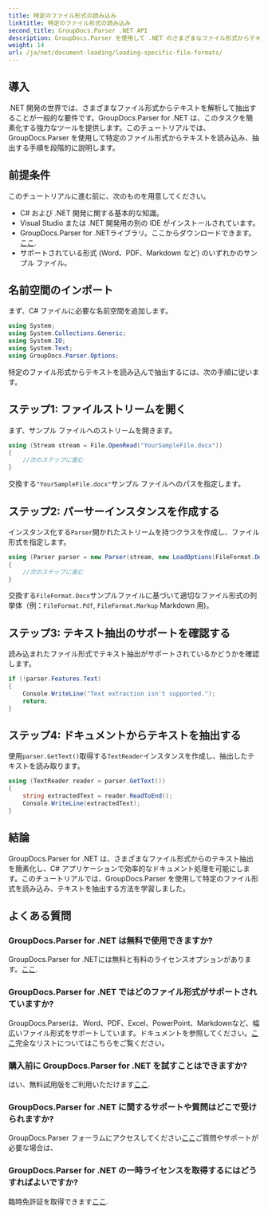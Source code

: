 ```yaml
---
title: 特定のファイル形式の読み込み
linktitle: 特定のファイル形式の読み込み
second_title: GroupDocs.Parser .NET API
description: GroupDocs.Parser を使用して .NET のさまざまなファイル形式からテキストを抽出する方法を学習します。効率的なドキュメント処理のためのステップバイステップのチュートリアルです。
weight: 14
url: /ja/net/document-loading/loading-specific-file-formats/
---
```

## 導入
.NET 開発の世界では、さまざまなファイル形式からテキストを解析して抽出することが一般的な要件です。GroupDocs.Parser for .NET は、このタスクを簡素化する強力なツールを提供します。このチュートリアルでは、GroupDocs.Parser を使用して特定のファイル形式からテキストを読み込み、抽出する手順を段階的に説明します。
## 前提条件
このチュートリアルに進む前に、次のものを用意してください。
- C# および .NET 開発に関する基本的な知識。
- Visual Studio または .NET 開発用の別の IDE がインストールされています。
-  GroupDocs.Parser for .NETライブラリ。ここからダウンロードできます。[ここ](https://releases.groupdocs.com/parser/net/).
- サポートされている形式 (Word、PDF、Markdown など) のいずれかのサンプル ファイル。

## 名前空間のインポート
まず、C# ファイルに必要な名前空間を追加します。
```csharp
using System;
using System.Collections.Generic;
using System.IO;
using System.Text;
using GroupDocs.Parser.Options;
```

特定のファイル形式からテキストを読み込んで抽出するには、次の手順に従います。
## ステップ1: ファイルストリームを開く
まず、サンプル ファイルへのストリームを開きます。
```csharp
using (Stream stream = File.OpenRead("YourSampleFile.docx"))
{
    //次のステップに進む
}
```
交換する`"YourSampleFile.docx"`サンプル ファイルへのパスを指定します。
## ステップ2: パーサーインスタンスを作成する
インスタンス化する`Parser`開かれたストリームを持つクラスを作成し、ファイル形式を指定します。
```csharp
using (Parser parser = new Parser(stream, new LoadOptions(FileFormat.Docx)))
{
    //次のステップに進む
}
```
交換する`FileFormat.Docx`サンプルファイルに基づいて適切なファイル形式の列挙体（例：`FileFormat.Pdf`, `FileFormat.Markup` Markdown 用)。
## ステップ3: テキスト抽出のサポートを確認する
読み込まれたファイル形式でテキスト抽出がサポートされているかどうかを確認します。
```csharp
if (!parser.Features.Text)
{
    Console.WriteLine("Text extraction isn't supported.");
    return;
}
```
## ステップ4: ドキュメントからテキストを抽出する
使用`parser.GetText()`取得する`TextReader`インスタンスを作成し、抽出したテキストを読み取ります。
```csharp
using (TextReader reader = parser.GetText())
{
    string extractedText = reader.ReadToEnd();
    Console.WriteLine(extractedText);
}
```

## 結論
GroupDocs.Parser for .NET は、さまざまなファイル形式からのテキスト抽出を簡素化し、C# アプリケーションで効率的なドキュメント処理を可能にします。このチュートリアルでは、GroupDocs.Parser を使用して特定のファイル形式を読み込み、テキストを抽出する方法を学習しました。

## よくある質問
### GroupDocs.Parser for .NET は無料で使用できますか?
GroupDocs.Parser for .NETには無料と有料のライセンスオプションがあります。[ここ](https://purchase.groupdocs.com/buy).
### GroupDocs.Parser for .NET ではどのファイル形式がサポートされていますか?
 GroupDocs.Parserは、Word、PDF、Excel、PowerPoint、Markdownなど、幅広いファイル形式をサポートしています。ドキュメントを参照してください。[ここ](https://tutorials.groupdocs.com/parser/net/)完全なリストについてはこちらをご覧ください。
### 購入前に GroupDocs.Parser for .NET を試すことはできますか?
はい、無料試用版をご利用いただけます[ここ](https://releases.groupdocs.com/).
### GroupDocs.Parser for .NET に関するサポートや質問はどこで受けられますか?
 GroupDocs.Parser フォーラムにアクセスしてください[ここ](https://forum.groupdocs.com/c/parser/17)ご質問やサポートが必要な場合は、
### GroupDocs.Parser for .NET の一時ライセンスを取得するにはどうすればよいですか?
臨時免許証を取得できます[ここ](https://purchase.groupdocs.com/temporary-license/).